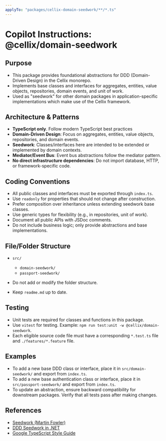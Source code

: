 ```yaml
---
applyTo: "packages/cellix-domain-seedwork/**/*.ts"
---
```

# Copilot Instructions: @cellix/domain-seedwork

## Purpose
- This package provides foundational abstractions for DDD (Domain-Driven Design) in the Cellix monorepo.
- Implements base classes and interfaces for aggregates, entities, value objects, repositories, domain events, and unit of work.
- Used as "seedwork" for other domain packages in application-specific implementations which make use of the Cellix framework.

## Architecture & Patterns
- **TypeScript only**. Follow modern TypeScript best practices
- **Domain-Driven Design**: Focus on aggregates, entities, value objects, repositories, and domain events.
- **Seedwork**: Classes/interfaces here are intended to be extended or implemented by domain contexts.
- **Mediator/Event Bus**: Event bus abstractions follow the mediator pattern.
- **No direct infrastructure dependencies**: Do not import database, HTTP, or framework-specific code.

## Coding Conventions
- All public classes and interfaces must be exported through `index.ts`.
- Use `readonly` for properties that should not change after construction.
- Prefer composition over inheritance unless extending seedwork base classes.
- Use generic types for flexibility (e.g., in repositories, unit of work).
- Document all public APIs with JSDoc comments.
- Do not include business logic; only provide abstractions and base implementations.

## File/Folder Structure
- `src/`
   - `domain-seedwork/`
   - `passport-seedwork/`

- Do not add or modify the folder structure.
- Keep `readme.md` up to date.

## Testing
- Unit tests are required for classes and functions in this package.
- Use `vitest` for testing. Example: `npm run test:unit -w @cellix/domain-seedwork`.
- Each eligible source code file must have a corresponding `*.test.ts` file and `./features/*.feature` file.

## Examples
- To add a new base DDD class or interface, place it in `src/domain-seedwork/` and export from `index.ts`.
- To add a new base authentication class or interface, place it in `src/passport-seedwork/` and export from `index.ts`.
- To update an abstraction, ensure backward compatibility for downstream packages. Verify that all tests pass after making changes.

## References
- [Seedwork (Martin Fowler)](https://martinfowler.com/bliki/Seedwork.html)
- [DDD Seedwork in .NET](https://learn.microsoft.com/en-us/dotnet/architecture/microservices/microservice-ddd-cqrs-patterns/seedwork-domain-model-base-classes-interfaces)
- [Google TypeScript Style Guide](https://github.com/google/styleguide?tab=readme-ov-file#google-style-guides)